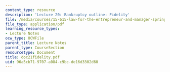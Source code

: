 ```yaml
---
content_type: resource
description: 'Lecture 20: Bankruptcy outline: Fidelity'
file: /media/courses/15-615-law-for-the-entrepreneur-and-manager-spring-2003/96a5cb719707a084c9bcde16d3302d60_doc21fidelity.pdf
file_type: application/pdf
learning_resource_types:
- Lecture Notes
ocw_type: OCWFile
parent_title: Lecture Notes
parent_type: CourseSection
resourcetype: Document
title: doc21fidelity.pdf
uid: 96a5cb71-9707-a084-c9bc-de16d3302d60
---
```

